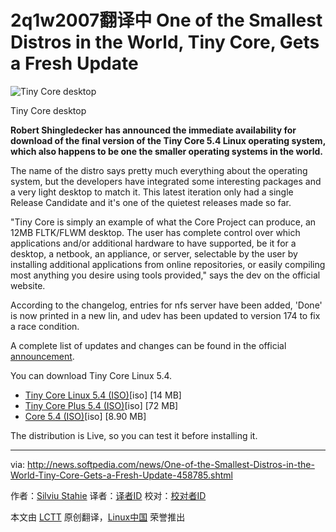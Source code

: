 2q1w2007翻译中
One of the Smallest Distros in the World, Tiny Core, Gets a Fresh Update
================================================================================
![Tiny Core desktop](http://i1-news.softpedia-static.com/images/news2/One-of-the-Smallest-Distros-in-the-World-Tiny-Core-Gets-a-Fresh-Update-458785-2.jpg)

Tiny Core desktop

**Robert Shingledecker has announced the immediate availability for download of the final version of the Tiny Core 5.4 Linux operating system, which also happens to be one the smaller operating systems in the world.**

The name of the distro says pretty much everything about the operating system, but the developers have integrated some interesting packages and a very light desktop to match it. This latest iteration only had a single Release Candidate and it's one of the quietest releases made so far. 

"Tiny Core is simply an example of what the Core Project can produce, an 12MB FLTK/FLWM desktop. The user has complete control over which applications and/or additional hardware to have supported, be it for a desktop, a netbook, an appliance, or server, selectable by the user by installing additional applications from online repositories, or easily compiling most anything you desire using tools provided," says the dev on the official website.

According to the changelog, entries for nfs server have been added, 'Done' is now printed in a new lin, and udev has been updated to version 174 to fix a race condition.

A complete list of updates and changes can be found in the official [announcement][1].

You can download Tiny Core Linux 5.4.

- [Tiny Core Linux 5.4 (ISO)][2][iso] [14 MB]
- [Tiny Core Plus 5.4 (ISO)][3][iso] [72 MB]
- [Core 5.4 (ISO)][4][iso] [8.90 MB]

The distribution is Live, so you can test it before installing it.

--------------------------------------------------------------------------------

via: http://news.softpedia.com/news/One-of-the-Smallest-Distros-in-the-World-Tiny-Core-Gets-a-Fresh-Update-458785.shtml

作者：[Silviu Stahie][a]
译者：[译者ID](https://github.com/译者ID)
校对：[校对者ID](https://github.com/校对者ID)

本文由 [LCTT](https://github.com/LCTT/TranslateProject) 原创翻译，[Linux中国](http://linux.cn/) 荣誉推出

[a]:http://news.softpedia.com/editors/browse/silviu-stahie
[1]:http://forum.tinycorelinux.net/index.php/topic,17487.0.html
[2]:http://distro.ibiblio.org/pub/linux/distributions/tinycorelinux/5.x/x86/release/TinyCore-5.4.iso
[3]:http://repo.tinycorelinux.net/5.x/x86/release/CorePlus-5.4.iso
[4]:http://distro.ibiblio.org/tinycorelinux/5.x/x86/release/Core-current.iso